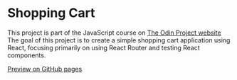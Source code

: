 # Shopping Cart
This project is part of the JavaScript course on [The Odin Project website](https://www.theodinproject.com)  
The goal of this project is to create a simple shopping cart application using React, focusing primarily on using React Router and testing React components.

[Preview on GitHub pages](https://jshc.github.io/odin-shopping-cart)